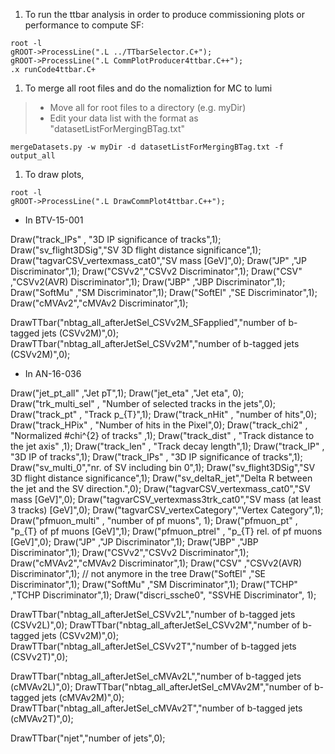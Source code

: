
1. To run the ttbar analysis in order to produce commissioning plots or performance to compute SF: 

```
root -l 
gROOT->ProcessLine(".L ../TTbarSelector.C+");
gROOT->ProcessLine(".L CommPlotProducer4ttbar.C++");
.x runCode4ttbar.C+
```

1. To merge all root files and do the nomaliztion for MC to lumi
> * Move all for root files to a directory (e.g. myDir)
> * Edit your data list with the format as "datasetListForMergingBTag.txt"
``` 
mergeDatasets.py -w myDir -d datasetListForMergingBTag.txt -f output_all
```

1. To draw plots, 
```
root -l 
gROOT->ProcessLine(".L DrawCommPlot4ttbar.C++");
```

* In BTV-15-001 

Draw("track_IPs"    ,      "3D IP significance of tracks",1);
Draw("sv_flight3DSig","SV 3D flight distance significance",1);
Draw("tagvarCSV_vertexmass_cat0","SV mass [GeV]",0);
Draw("JP"           ,"JP Discriminator",1);
Draw("CSVv2","CSVv2 Discriminator",1);
Draw("CSV"          ,"CSVv2(AVR) Discriminator",1);
Draw("JBP"          ,"JBP Discriminator",1);
Draw("SoftMu"        ,"SM Discriminator",1);
Draw("SoftEl"        ,"SE Discriminator",1);
Draw("cMVAv2","cMVAv2 Discriminator",1);

DrawTTbar("nbtag_all_afterJetSel_CSVv2M_SFapplied","number of b-tagged jets (CSVv2M)",0);
DrawTTbar("nbtag_all_afterJetSel_CSVv2M","number of b-tagged jets (CSVv2M)",0);

* In AN-16-036 

Draw("jet_pt_all"   ,"Jet pT",1);
Draw("jet_eta"      ,"Jet eta", 0);
Draw("trk_multi_sel"  ,    "Number of selected tracks in the jets",0);
Draw("track_pt"     ,      "Track p_{T}",1);
Draw("track_nHit" ,      "number of hits",0);
Draw("track_HPix"   ,      "Number of hits in the Pixel",0);
Draw("track_chi2"   ,      "Normalized #chi^{2} of tracks"        ,1);
Draw("track_dist"    ,     "Track distance to the jet axis"   ,1);
Draw("track_len"     ,     "Track decay length",1);
Draw("track_IP"     ,      "3D IP of tracks",1);
Draw("track_IPs"    ,      "3D IP significance of tracks",1);
Draw("sv_multi_0","nr. of SV including bin 0",1);
Draw("sv_flight3DSig","SV 3D flight distance significance",1);
Draw("sv_deltaR_jet","Delta R between the jet and the SV direction.",0);
Draw("tagvarCSV_vertexmass_cat0","SV mass [GeV]",0);
Draw("tagvarCSV_vertexmass3trk_cat0","SV mass (at least 3 tracks) [GeV]",0);
Draw("tagvarCSV_vertexCategory","Vertex Category",1);
Draw("pfmuon_multi"   ,      "number of pf muons", 1);
Draw("pfmuon_pt"     ,      "p_{T} of pf muons [GeV]",1);
Draw("pfmuon_ptrel"     ,      "p_{T} rel. of pf muons [GeV]",0);
Draw("JP"           ,"JP Discriminator",1);
Draw("JBP"          ,"JBP Discriminator",1);
Draw("CSVv2","CSVv2 Discriminator",1);
Draw("cMVAv2","cMVAv2 Discriminator",1);
Draw("CSV"          ,"CSVv2(AVR) Discriminator",1); // not anymore in the tree 
Draw("SoftEl"        ,"SE Discriminator",1);
Draw("SoftMu"        ,"SM Discriminator",1);
Draw("TCHP"         ,"TCHP Discriminator",1);
Draw("discri_ssche0",      "SSVHE Discriminator", 1);

DrawTTbar("nbtag_all_afterJetSel_CSVv2L","number of b-tagged jets (CSVv2L)",0);
DrawTTbar("nbtag_all_afterJetSel_CSVv2M","number of b-tagged jets (CSVv2M)",0);
DrawTTbar("nbtag_all_afterJetSel_CSVv2T","number of b-tagged jets (CSVv2T)",0);

DrawTTbar("nbtag_all_afterJetSel_cMVAv2L","number of b-tagged jets (cMVAv2L)",0);
DrawTTbar("nbtag_all_afterJetSel_cMVAv2M","number of b-tagged jets (cMVAv2M)",0);
DrawTTbar("nbtag_all_afterJetSel_cMVAv2T","number of b-tagged jets (cMVAv2T)",0);

DrawTTbar("njet","number of jets",0);


